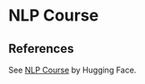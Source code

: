
# NLP Course

## References
See [NLP Course](https://huggingface.co/learn/nlp-course/chapter1/1) by Hugging Face.